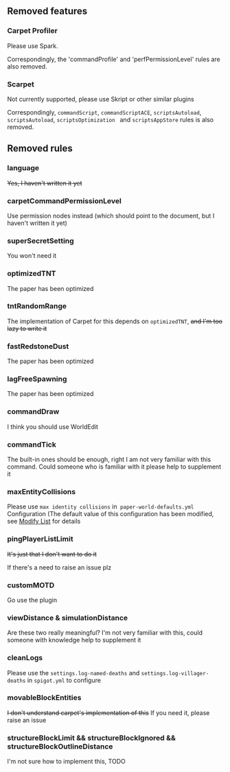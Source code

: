 ## Removed features

### Carpet Profiler

Please use Spark.

Correspondingly, the 'commandProfile' and 'perfPermissionLevel' rules are also removed.

### Scarpet

Not currently supported, please use Skript or other similar plugins

Correspondingly, ` commandScript `, ` commandScriptACE `, ` scriptsAutoload `, ` scriptsAutoload `, `scriptsOptimization `
and `scriptsAppStore` rules is also removed.

## Removed rules

### language

~~Yes, I haven't written it yet~~

### carpetCommandPermissionLevel

Use permission nodes instead (which should point to the document, but I haven't written it yet)

### superSecretSetting

You won't need it

### optimizedTNT

The paper has been optimized

### tntRandomRange

The implementation of Carpet for this depends on `optimizedTNT`, ~~and I'm too lazy to write it~~

### fastRedstoneDust

The paper has been optimized

### lagFreeSpawning

The paper has been optimized

### commandDraw

I think you should use WorldEdit

### commandTick

The built-in ones should be enough, right
I am not very familiar with this command. Could someone who is familiar with it please help to supplement it

### maxEntityCollisions

Please use `max identity collisions` in` paper-world-defaults.yml`
Configuration (The default value of this configuration has been modified, see [Modify List](./DefaultModifiedConfigList) for
details

### pingPlayerListLimit

~~It's just that I don't want to do it~~

If there's a need to raise an issue plz

### customMOTD

Go use the plugin

### viewDistance & simulationDistance

Are these two really meaningful? I'm not very familiar with this, could someone with knowledge help to supplement it

### cleanLogs

Please use the `settings.log-named-deaths` and `settings.log-villager-deaths` in `spigot.yml` to configure

### movableBlockEntities

~~I don't understand carpet's implementation of this~~ If you need it, please raise an issue

### structureBlockLimit && structureBlockIgnored && structureBlockOutlineDistance

I'm not sure how to implement this, TODO
